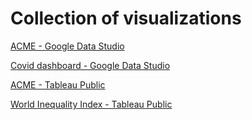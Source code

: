 # Collection of visualizations

[ACME - Google Data Studio](https://bit.ly/3NsCzvA)

[Covid dashboard - Google Data Studio](https://bit.ly/385ve64)

[ACME - Tableau Public](https://tabsoft.co/3NalYMl)

[World Inequality Index - Tableau Public](https://tabsoft.co/39vUHFU)
